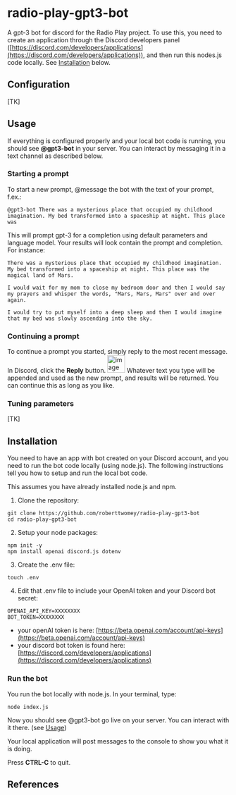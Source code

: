 # radio-play-gpt3-bot
A gpt-3 bot for discord for the Radio Play project. To use this, you need to create an application through the Discord developers panel ([https://discord.com/developers/applications](https://discord.com/developers/applications)), and then run this nodes.js code locally. See [Installation](#installation) below.

## Configuration

[TK]

## Usage

If everything is configured properly and your local bot code is running, you should see **@gpt3-bot** in your server. You can interact by messaging it in a text channel as described below. 

### Starting a prompt

To start a new prompt, @message the bot with the text of your prompt, f.ex.: 
```
@gpt3-bot There was a mysterious place that occupied my childhood imagination. My bed transformed into a spaceship at night. This place was
```

This will prompt gpt-3 for a completion using default parameters and language model. Your results will look contain the prompt and completion. For instance:
```
There was a mysterious place that occupied my childhood imagination. My bed transformed into a spaceship at night. This place was the magical land of Mars.

I would wait for my mom to close my bedroom door and then I would say my prayers and whisper the words, "Mars, Mars, Mars" over and over again.

I would try to put myself into a deep sleep and then I would imagine that my bed was slowly ascending into the sky.
```

### Continuing a prompt

To continue a prompt you started, simply reply to the most recent message. In Discord, click the **Reply** button. <img width="40" alt="image" src="https://user-images.githubusercontent.com/1598545/193463923-9ae63096-3775-4247-8fda-fa5ea8c18ef7.png"> Whatever text you type will be appended and used as the new prompt, and results will be returned. You can continue this as long as you like.


### Tuning parameters

[TK]

## Installation

You need to have an app with bot created on your Discord account, and you need to run the bot code locally (using node.js). The following instructions tell you how to setup and run the local bot code.

This assumes you have already installed node.js and npm. 

1. Clone the repository: 
```
git clone https://github.com/roberttwomey/radio-play-gpt3-bot
cd radio-play-gpt3-bot
```
2. Setup your node packages: 
```
npm init -y
npm install openai discord.js dotenv
```

3. Create the .env file: 
```
touch .env
```

4. Edit that .env file to include your OpenAI token and your Discord bot secret: 

```
OPENAI_API_KEY=XXXXXXXX
BOT_TOKEN=XXXXXXXX
```

   - your openAI token is here: [https://beta.openai.com/account/api-keys](https://beta.openai.com/account/api-keys)
   - your discord bot token is found here: [https://discord.com/developers/applications](https://discord.com/developers/applications)

### Run the bot
You run the bot locally with node.js. In your terminal, type:

```
node index.js
```

Now you should see @gpt3-bot go live on your server. You can interact with it there. (see [Usage](#usage))

Your local application will post messages to the console to show you what it is doing. 

Press **CTRL-C** to quit.
  
## References
